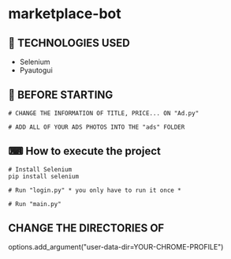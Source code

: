# marketplace-bot

## 🚀 TECHNOLOGIES USED

- Selenium
- Pyautogui

## 🔌 BEFORE STARTING
```
# CHANGE THE INFORMATION OF TITLE, PRICE... ON "Ad.py"

# ADD ALL OF YOUR ADS PHOTOS INTO THE "ads" FOLDER
```

## ⌨ How to execute the project
```
# Install Selenium
pip install selenium

# Run "login.py" * you only have to run it once * 

# Run "main.py" 
```

## CHANGE THE DIRECTORIES OF
options.add_argument("user-data-dir=YOUR-CHROME-PROFILE")
